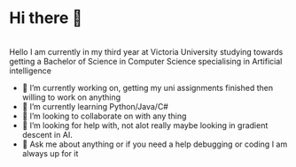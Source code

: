 <h1> Hi there 👋 </h1>  <br>
Hello I am currently in my third year at Victoria University studying towards getting a Bachelor of Science in Computer Science specialising in Artificial intelligence <br> 

- 🔭 I’m currently working on, getting my uni assignments finished then willing to work on anything <br>
- 🌱 I’m currently learning Python/Java/C# <br>
- 👯 I’m looking to collaborate on with any thing <br>
- 🤔 I’m looking for help with, not alot really maybe looking in gradient descent in AI. <br>
- 💬 Ask me about anything or if you need a help debugging or coding I am always up for it <br>

<!--
**CurlzG/CurlzG** is a ✨ _special_ ✨ repository because its `README.md` (this file) appears on your GitHub profile.
<!-- 📫 How to reach me: ...
<!-- 😄 Pronouns: ...
<!-- ⚡ Fun fact: ...
-->

